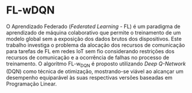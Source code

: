 # FL-wDQN
O Aprendizado Federado (*Federated  Learning* - FL) é um paradigma de aprendizado de máquina colaborativo que permite o treinamento de um modelo global sem a exposição dos dados brutos dos dispositivos. Este trabalho investiga o problema da alocação dos recursos de comunicação para tarefas de FL em redes IoT sem fio considerando restrições dos recursos de comunicação e a ocorrência de falhas no processo de treinamento. O algoritmo FL-w<sub>DQN</sub> é proposto utilizando *Deep Q-Network* (DQN) como técnica de otimização, mostrando-se viável ao alcançar um desempenho equiparável às suas respectivas versões baseadas em Programação Linear.
